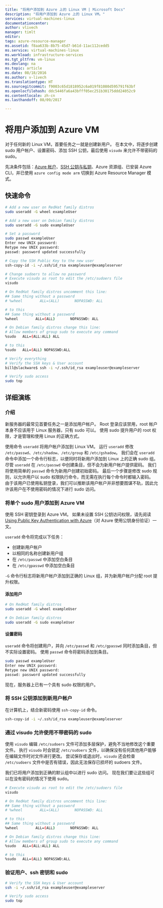 ```yaml
---
title: "将用户添加到 Azure 上的 Linux VM | Microsoft Docs"
description: "将用户添加到 Azure 上的 Linux VM。"
services: virtual-machines-linux
documentationcenter: 
author: vlivech
manager: timlt
editor: 
tags: azure-resource-manager
ms.assetid: f8aa633b-8b75-45d7-b61d-11ac112cedd5
ms.service: virtual-machines-linux
ms.workload: infrastructure-services
ms.tgt_pltfrm: vm-linux
ms.devlang: na
ms.topic: article
ms.date: 08/18/2016
ms.author: v-livech
ms.translationtype: HT
ms.sourcegitcommit: f9003c65d1818952c6a019f81080d595791f63bf
ms.openlocfilehash: ddc5446fa6a43bfff05ec251b30175ddd24052c9
ms.contentlocale: zh-cn
ms.lasthandoff: 08/09/2017

---
```

# <a name="add-a-user-to-an-azure-vm"></a>将用户添加到 Azure VM
对于任何新的 Linux VM，首要任务之一就是创建新用户。  在本文中，将逐步创建 sudo 用户帐户、设置密码、添加 SSH 公钥，最后使用 `visudo` 来允许不带密码的 sudo。

先决条件包括：[Azure 帐户](https://azure.microsoft.com/pricing/free-trial/)、[SSH 公钥与私钥](mac-create-ssh-keys.md?toc=%2fazure%2fvirtual-machines%2flinux%2ftoc.json)、Azure 资源组、已安装 Azure CLI，并已使用 `azure config mode arm` 切换到 Azure Resource Manager 模式。

## <a name="quick-commands"></a>快速命令
```bash
# Add a new user on RedHat family distros
sudo useradd -G wheel exampleUser

# Add a new user on Debian family distros
sudo useradd -G sudo exampleUser

# Set a password
sudo passwd exampleUser
Enter new UNIX password:
Retype new UNIX password:
passwd: password updated successfully

# Copy the SSH Public Key to the new user
ssh-copy-id -i ~/.ssh/id_rsa exampleuser@exampleserver

# Change sudoers to allow no password
# Execute visudo as root to edit the /etc/sudoers file
visudo

# On RedHat family distros uncomment this line:
## Same thing without a password
# %wheel        ALL=(ALL)       NOPASSWD: ALL

# to this
## Same thing without a password
%wheel        ALL=(ALL)       NOPASSWD: ALL

# On Debian family distros change this line:
# Allow members of group sudo to execute any command
%sudo   ALL=(ALL:ALL) ALL

# to this
%sudo   ALL=(ALL) NOPASSWD:ALL

# Verify everything
# Verify the SSH keys & User account
bill@slackware$ ssh -i ~/.ssh/id_rsa exampleuser@exampleserver

# Verify sudo access
sudo top
```

## <a name="detailed-walkthrough"></a>详细演练
### <a name="introduction"></a>介绍
新服务器的最常见首要任务之一是添加用户帐户。  Root 登录应该禁用，root 帐户本身不应该用于 Linux 服务器，只有 sudo 可以。  使用 sudo 提升用户的 root 权限，才是管理和使用 Linux 的正确方式。

使用命令 `useradd` 将用户帐户添加到 Linux VM。  运行 `useradd` 修改 `/etc/passwd`、`/etc/shadow`、`/etc/group` 和 `/etc/gshadow`。  我们会在 `useradd` 命令中添加一个命令行标志，以便同时将新用户添加到 Linux 上的正确 sudo 组。  尽管 `useradd` 在 `/etc/passwd` 中创建条目，但不会为新用户帐户提供密码。  我们将使用简单的 `passwd` 命令为新用户创建初始密码。  最后一个步骤是修改 sudo 规则，以允许用户以 sudo 权限执行命令，而无需在执行每个命令时都输入密码。  由于该用户已使用私钥登录，我们可以推断该用户帐户并非想要图谋不轨，因此允许该用户在不使用密码的情况下进行 sudo 访问。  

### <a name="adding-a-single-sudo-user-to-an-azure-vm"></a>将单个 sudo 用户添加到 Azure VM
使用 SSH 密钥登录到 Azure VM。  如果未设置 SSH 公钥访问权限，请先阅读 [Using Public Key Authentication with Azure](mac-create-ssh-keys.md?toc=%2fazure%2fvirtual-machines%2flinux%2ftoc.json)（对 Azure 使用公钥身份验证）一文。  

`useradd` 命令将完成以下任务：

* 创建新用户帐户
* 以相同的名称创建新用户组
* 在 `/etc/passwd` 中添加空白条目
* 在 `/etc/gpasswd` 中添加空白条目

`-G` 命令行标志将新用户帐户添加到正确的 Linux 组，并为新用户帐户分配 root 提升权限。

#### <a name="add-the-user"></a>添加用户
```bash
# On RedHat family distros
sudo useradd -G wheel exampleUser

# On Debian family distros
sudo useradd -G sudo exampleUser
```

#### <a name="set-a-password"></a>设置密码
`useradd` 命令将创建用户，并向 `/etc/passwd` 和 `/etc/gpasswd` 同时添加条目，但不实际设置密码。  使用 `passwd` 命令将密码添加到条目。

```bash
sudo passwd exampleUser
Enter new UNIX password:
Retype new UNIX password:
passwd: password updated successfully
```

现在，服务器上已有一个具有 sudo 权限的用户。

### <a name="add-your-ssh-public-key-to-the-new-user-account"></a>将 SSH 公钥添加到新用户帐户
在计算机上，结合新密码使用 `ssh-copy-id` 命令。

```bash
ssh-copy-id -i ~/.ssh/id_rsa exampleuser@exampleserver
```

### <a name="using-visudo-to-allow-sudo-usage-without-a-password"></a>通过 visudo 允许使用不带密码的 sudo
使用 `visudo` 编辑 `/etc/sudoers` 文件可添加多层保护，避免不当地修改这个重要文件。  执行 `visudo` 时会锁定 `/etc/sudoers` 文件，以确保没有任何其他用户能够在编辑文件时对文件进行更改。  尝试保存或退出时，`visudo` 还会检查 `/etc/sudoers` 文件中是否有错误，因此无法保存已损坏的 sudoers 文件。

我们已将用户添加到正确的默认组中以进行 sudo 访问。  现在我们要让这些组可以在没有密码的情况下使用 sudo。

```bash
# Execute visudo as root to edit the /etc/sudoers file
visudo

# On RedHat family distros uncomment this line:
## Same thing without a password
# %wheel        ALL=(ALL)       NOPASSWD: ALL

# to this
## Same thing without a password
%wheel        ALL=(ALL)       NOPASSWD: ALL

# On Debian family distros change this line:
# Allow members of group sudo to execute any command
%sudo   ALL=(ALL:ALL) ALL

# to this
%sudo   ALL=(ALL) NOPASSWD:ALL
```

### <a name="verify-the-user-ssh-keys-and-sudo"></a>验证用户、ssh 密钥和 sudo
```bash
# Verify the SSH keys & User account
ssh -i ~/.ssh/id_rsa exampleuser@exampleserver

# Verify sudo access
sudo top
```

